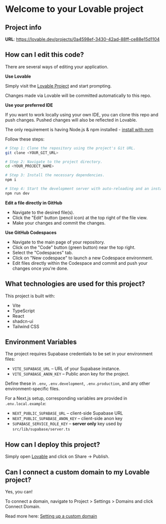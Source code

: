 # Welcome to your Lovable project

## Project info

**URL**: https://lovable.dev/projects/0a4598ef-3430-42ad-88ff-ce88e15d1104

## How can I edit this code?

There are several ways of editing your application.

**Use Lovable**

Simply visit the [Lovable Project](https://lovable.dev/projects/0a4598ef-3430-42ad-88ff-ce88e15d1104) and start prompting.

Changes made via Lovable will be committed automatically to this repo.

**Use your preferred IDE**

If you want to work locally using your own IDE, you can clone this repo and push changes. Pushed changes will also be reflected in Lovable.

The only requirement is having Node.js & npm installed - [install with nvm](https://github.com/nvm-sh/nvm#installing-and-updating)

Follow these steps:

```sh
# Step 1: Clone the repository using the project's Git URL.
git clone <YOUR_GIT_URL>

# Step 2: Navigate to the project directory.
cd <YOUR_PROJECT_NAME>

# Step 3: Install the necessary dependencies.
npm i

# Step 4: Start the development server with auto-reloading and an instant preview.
npm run dev
```

**Edit a file directly in GitHub**

- Navigate to the desired file(s).
- Click the "Edit" button (pencil icon) at the top right of the file view.
- Make your changes and commit the changes.

**Use GitHub Codespaces**

- Navigate to the main page of your repository.
- Click on the "Code" button (green button) near the top right.
- Select the "Codespaces" tab.
- Click on "New codespace" to launch a new Codespace environment.
- Edit files directly within the Codespace and commit and push your changes once you're done.

## What technologies are used for this project?

This project is built with:

- Vite
- TypeScript
- React
- shadcn-ui
- Tailwind CSS

## Environment Variables

The project requires Supabase credentials to be set in your environment files:

- `VITE_SUPABASE_URL` – URL of your Supabase instance.
- `VITE_SUPABASE_ANON_KEY` – Public anon key for the project.

Define these in `.env`, `.env.development`, `.env.production`, and any other environment-specific files.

For a Next.js setup, corresponding variables are provided in `.env.local.example`:

- `NEXT_PUBLIC_SUPABASE_URL` – client-side Supabase URL
- `NEXT_PUBLIC_SUPABASE_ANON_KEY` – client-side anon key
- `SUPABASE_SERVICE_ROLE_KEY` – **server only** key used by `src/lib/supabase/server.ts`

## How can I deploy this project?

Simply open [Lovable](https://lovable.dev/projects/0a4598ef-3430-42ad-88ff-ce88e15d1104) and click on Share -> Publish.

## Can I connect a custom domain to my Lovable project?

Yes, you can!

To connect a domain, navigate to Project > Settings > Domains and click Connect Domain.

Read more here: [Setting up a custom domain](https://docs.lovable.dev/tips-tricks/custom-domain#step-by-step-guide)
